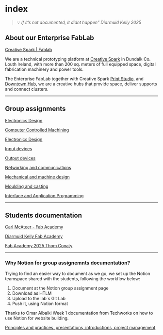 # index

> 💡 _If it’s not documented, it didnt happen” Diarmuid Kelly 2025_

## About our Enterprise FabLab

[Creative Spark | Fablab](https://creativespark.ie/fablab.html)

We are a technical prototyping platform at [Creative Spark](https://creativespark.ie/) in Dundalk Co. Louth Ireland, with more than 200 sq. meters of full equipped space, digital fabrication machinery and power tools.

The Enterprise FabLab together with Creative Spark [Print Studio](https://creativespark.ie/print-studio.html), and [Downtown Hub](https://creativespark.ie/downtown-hub.html), we are a creative hubs that provide space, deliver supports and connect clusters.

***

## Group assignments

[Electronics Design](https://www.notion.so/Electronics-Design-19caf66ee64e80a4b99bcd11be48f10b?pvs=21)

[Computer Controlled Machining](https://www.notion.so/Computer-Controlled-Machining-19caf66ee64e80e19567fd4bbaf03d4f?pvs=21)

[Electronics Design](https://www.notion.so/Electronics-Design-19caf66ee64e80bdbab3c448dad69d64?pvs=21)

[Input devices](https://www.notion.so/Input-devices-19caf66ee64e808fbf63f52404f51f4f?pvs=21)

[Output devices](https://www.notion.so/Output-devices-19caf66ee64e800980f1d85fdf1943f4?pvs=21)

[Networking and communications](https://www.notion.so/Networking-and-communications-19caf66ee64e80358ef8dce3eb72f21c?pvs=21)

[Mechanical and machine design](https://www.notion.so/Mechanical-and-machine-design-19caf66ee64e80109d66d39ee14964e6?pvs=21)

[Moulding and casting](https://www.notion.so/Moulding-and-casting-19caf66ee64e80f4b344f83e761e78eb?pvs=21)

[Interface and Application Programming](https://www.notion.so/Interface-and-Application-Programming-19caf66ee64e80ac8daac7d4e6f9fe88?pvs=21)

***

## Students documentation

[Carl McAteer - Fab Academy](https://fabacademy.org/2025/labs/creativespark/students/carl-mcateer/)

[Diarmuid Kelly Fab Academy](https://fabacademy.org/2025/labs/creativespark/students/diarmuid-kelly/index.html)

[Fab Academy 2025 Thom Conaty](https://fabacademy.org/2025/labs/creativespark/students/thom-conaty/index.html)

***

### Why Notion for group assignemnts documentation?

Trying to find an easier way to document as we go, we set up the Notion teamspace shared with the students, following the workflow below:

1. Document at the Notion group assignment page
2. Download as HTLM
3. Upload to the lab´s Git Lab
4. Push it, using Notion format

Thanks to Omar Albalki Week 1 documentation from Techworks on how to use Notion for website building.

[Principles and practices, presentations, introductions, project management](https://fabacademy.org/2025/labs/techworks/students/omar-albalbaki/Principles%20and%20practices,%20presentations,%20introduct%201810e8ca7ada80a7846bcac09aa164fa.html)
